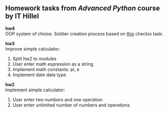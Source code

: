 ## Homework tasks from *Advanced Python* course by IT Hillel

**hw4**<br>
OOP system of choise.
Soldier creation process based on [this](https://py.checkio.org/en/mission/army-units/) checkio task:

**hw3**<br>
Improve simple calculator:
1. Split hw2 to modules
2. User enter math expression as a string
3. Implement math constants: pi, e
4. Implement date data type

**hw2**<br>
Implement simple calculator:
1. User enter two numbers and one operation
2. User enter unlimited number of numbers and operations
